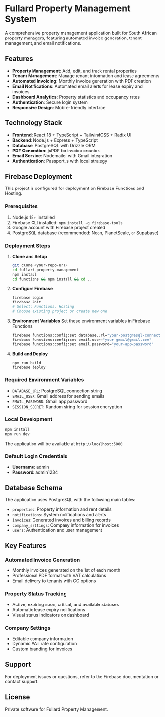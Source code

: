 # Fullard Property Management System

A comprehensive property management application built for South African property managers, featuring automated invoice generation, tenant management, and email notifications.

## Features

- **Property Management**: Add, edit, and track rental properties
- **Tenant Management**: Manage tenant information and lease agreements
- **Automated Invoicing**: Monthly invoice generation with PDF creation
- **Email Notifications**: Automated email alerts for lease expiry and invoices
- **Dashboard Analytics**: Property statistics and occupancy rates
- **Authentication**: Secure login system
- **Responsive Design**: Mobile-friendly interface

## Technology Stack

- **Frontend**: React 18 + TypeScript + TailwindCSS + Radix UI
- **Backend**: Node.js + Express + TypeScript
- **Database**: PostgreSQL with Drizzle ORM
- **PDF Generation**: jsPDF for invoice creation
- **Email Service**: Nodemailer with Gmail integration
- **Authentication**: Passport.js with local strategy

## Firebase Deployment

This project is configured for deployment on Firebase Functions and Hosting.

### Prerequisites

1. Node.js 18+ installed
2. Firebase CLI installed: `npm install -g firebase-tools`
3. Google account with Firebase project created
4. PostgreSQL database (recommended: Neon, PlanetScale, or Supabase)

### Deployment Steps

1. **Clone and Setup**
   ```bash
   git clone <your-repo-url>
   cd fullard-property-management
   npm install
   cd functions && npm install && cd ..
   ```

2. **Configure Firebase**
   ```bash
   firebase login
   firebase init
   # Select: Functions, Hosting
   # Choose existing project or create new one
   ```

3. **Environment Variables**
   Set these environment variables in Firebase Functions:
   ```bash
   firebase functions:config:set database.url="your-postgresql-connection-string"
   firebase functions:config:set email.user="your-gmail@gmail.com"
   firebase functions:config:set email.password="your-app-password"
   ```

4. **Build and Deploy**
   ```bash
   npm run build
   firebase deploy
   ```

### Required Environment Variables

- `DATABASE_URL`: PostgreSQL connection string
- `EMAIL_USER`: Gmail address for sending emails
- `EMAIL_PASSWORD`: Gmail app password
- `SESSION_SECRET`: Random string for session encryption

### Local Development

```bash
npm install
npm run dev
```

The application will be available at `http://localhost:5000`

### Default Login Credentials

- **Username**: admin
- **Password**: admin1234

## Database Schema

The application uses PostgreSQL with the following main tables:
- `properties`: Property information and rent details
- `notifications`: System notifications and alerts
- `invoices`: Generated invoices and billing records
- `company_settings`: Company information for invoices
- `users`: Authentication and user management

## Key Features

### Automated Invoice Generation
- Monthly invoices generated on the 1st of each month
- Professional PDF format with VAT calculations
- Email delivery to tenants with CC options

### Property Status Tracking
- Active, expiring soon, critical, and available statuses
- Automatic lease expiry notifications
- Visual status indicators on dashboard

### Company Settings
- Editable company information
- Dynamic VAT rate configuration
- Custom branding for invoices

## Support

For deployment issues or questions, refer to the Firebase documentation or contact support.

## License

Private software for Fullard Property Management.